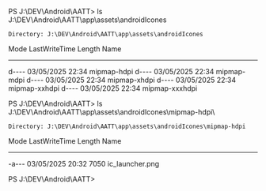 PS J:\DEV\Android\AATT> ls J:\DEV\Android\AATT\app\assets\androidIcones

    Directory: J:\DEV\Android\AATT\app\assets\androidIcones

Mode                 LastWriteTime         Length Name
----                 -------------         ------ ----
d----          03/05/2025    22:34                mipmap-hdpi
d----          03/05/2025    22:34                mipmap-mdpi
d----          03/05/2025    22:34                mipmap-xhdpi
d----          03/05/2025    22:34                mipmap-xxhdpi
d----          03/05/2025    22:34                mipmap-xxxhdpi




PS J:\DEV\Android\AATT> ls J:\DEV\Android\AATT\app\assets\androidIcones\mipmap-hdpi\

    Directory: J:\DEV\Android\AATT\app\assets\androidIcones\mipmap-hdpi

Mode                 LastWriteTime         Length Name
----                 -------------         ------ ----
-a---          03/05/2025    20:32           7050 ic_launcher.png

PS J:\DEV\Android\AATT>


